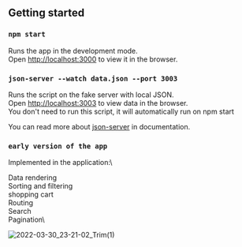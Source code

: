 ## Getting started

### `npm start`

Runs the app in the development mode.\
Open [http://localhost:3000](http://localhost:3000) to view it in the browser.

### `json-server --watch data.json --port 3003`

Runs the script on the fake server with local JSON.\
Open [http://localhost:3003](http://localhost:3003) to view data in the browser.\
You don't need to run this script, it will automatically run on npm start

You can read more about [json-server](https://github.com/typicode/json-server) in documentation.

### `early version of the app`

Implemented in the application:\

Data rendering\
Sorting and filtering\
shopping cart\
Routing\
Search\
Pagination\

![2022-03-30_23-21-02_Trim(1)](https://user-images.githubusercontent.com/82266287/160928924-de8d34ef-c30e-4438-bc32-ae6633f1ca04.gif)
